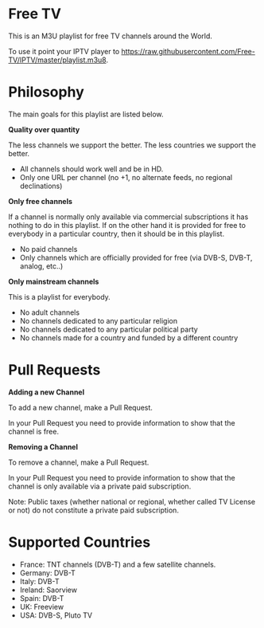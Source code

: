 Free TV
=======

This is an M3U playlist for free TV channels around the World.

To use it point your IPTV player to https://raw.githubusercontent.com/Free-TV/IPTV/master/playlist.m3u8.

Philosophy
==========

The main goals for this playlist are listed below.

**Quality over quantity**

The less channels we support the better. The less countries we support the better.

- All channels should work well and be in HD.
- Only one URL per channel (no +1, no alternate feeds, no regional declinations)

**Only free channels**

If a channel is normally only available via commercial subscriptions it has nothing to do in this playlist. If on the other hand it is provided for free to everybody in a particular country, then it should be in this playlist.

- No paid channels
- Only channels which are officially provided for free (via DVB-S, DVB-T, analog, etc..)

**Only mainstream channels**

This is a playlist for everybody.

- No adult channels
- No channels dedicated to any particular religion
- No channels dedicated to any particular political party
- No channels made for a country and funded by a different country

Pull Requests
=============

**Adding a new Channel**

To add a new channel, make a Pull Request.

In your Pull Request you need to provide information to show that the channel is free.

**Removing a Channel**

To remove a channel, make a Pull Request.

In your Pull Request you need to provide information to show that the channel is only available via a private paid subscription.

Note: Public taxes (whether national or regional, whether called TV License or not) do not constitute a private paid subscription.

Supported Countries
===================

- France: TNT channels (DVB-T) and a few satellite channels.
- Germany: DVB-T
- Italy: DVB-T
- Ireland: Saorview
- Spain: DVB-T
- UK: Freeview
- USA: DVB-S, Pluto TV
